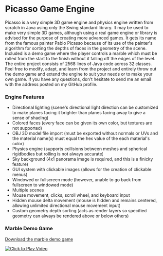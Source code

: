 # Picasso Game Engine

Picasso is a very simple 3D game engine and physics engine written from scratch in Java using only the Swing standard library. It may be used to make very simple 3D games, although using a real game engine or library is advised for the purpose of creating more advanced games. It gets its name from the famous painter Pablo Picasso because of its use of the painter's algorithm for sorting the depths of faces in the geometry of the scene. Included is a demo game where the player controls a marble which must be rolled from the start to the finish without it falling off the edges of the level. The entire project consists of 2568 lines of Java code across 32 classes. Feel free to modify, adapt, and learn from the project and entirely throw out the demo game and extend the engine to suit your needs or to make your own game. If you have any questions, don't hesitate to send me an email with the address posted on my GitHub profile.

### Engine Features
* Directional lighting (scene's directional light direction can be customized to make planes facing it brighter than planes facing away to give a sense of shading)
* Colored faces (every face can be given its own color, but textures are not supported)
* OBJ 3D model file import (must be exported without normals or UVs and the material name(s) must equal the hex value of the each material's color)
* Physics engine (supports collisions between meshes and spherical rigidbodies but rolling is not always accurate)
* Sky background (4x1 panorama image is required, and this is a finicky feature)
* GUI system with clickable images (allows for the creation of clickable menus)
* Windowed or fullscreen mode (however, unable to go back from fullscreen to windowed mode)
* Multiple scenes
* Mouse movement, clicks, scroll wheel, and keyboard input
* Hidden mouse delta movement (mouse is hidden and remains centered, allowing unlimited directional mouse movement input)
* Custom geometry depth sorting (acts as render layers so specified geometry can always be rendered above or below others)

### Marble Demo Game
[Download the marble demo game](https://github.com/Keavon/Picasso/releases)

[![Click to Play Video](http://i.imgur.com/lVgFotx.png)](https://www.youtube.com/watch?v=6BFcBsFAYqU)
